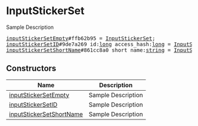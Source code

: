 # InputStickerSet

Sample Description

<pre>
<a href="../constructor/inputStickerSetEmpty.md">inputStickerSetEmpty</a>#ffb62b95 = <a href="../type/InputStickerSet.md">InputStickerSet</a>;
<a href="../constructor/inputStickerSetID.md">inputStickerSetID</a>#9de7a269 id:<a href="../type/long.md">long</a> access_hash:<a href="../type/long.md">long</a> = <a href="../type/InputStickerSet.md">InputStickerSet</a>;
<a href="../constructor/inputStickerSetShortName.md">inputStickerSetShortName</a>#861cc8a0 short_name:<a href="../type/string.md">string</a> = <a href="../type/InputStickerSet.md">InputStickerSet</a>;
</pre>

## Constructors

| Name | Description |
|------|-------------|
| [inputStickerSetEmpty](../constructor/inputStickerSetEmpty.md) | Sample Description |
| [inputStickerSetID](../constructor/inputStickerSetID.md) | Sample Description |
| [inputStickerSetShortName](../constructor/inputStickerSetShortName.md) | Sample Description |

